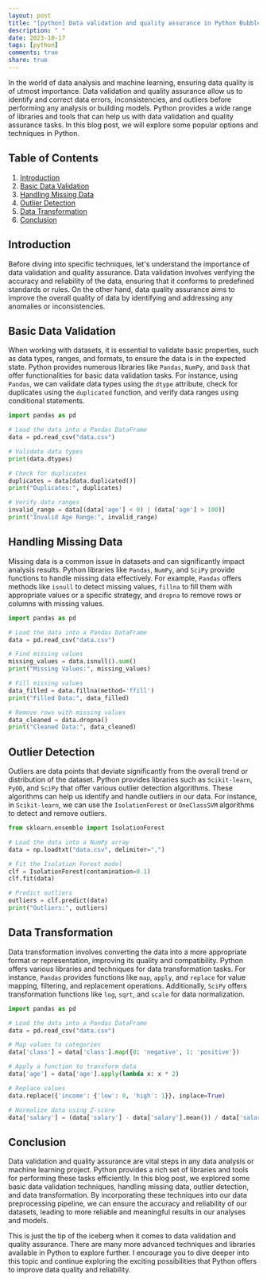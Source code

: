 ```yaml
---
layout: post
title: "[python] Data validation and quality assurance in Python Bubbles."
description: " "
date: 2023-10-17
tags: [python]
comments: true
share: true
---
```


In the world of data analysis and machine learning, ensuring data quality is of utmost importance. Data validation and quality assurance allow us to identify and correct data errors, inconsistencies, and outliers before performing any analysis or building models. Python provides a wide range of libraries and tools that can help us with data validation and quality assurance tasks. In this blog post, we will explore some popular options and techniques in Python.

## Table of Contents

1. [Introduction](#introduction)
2. [Basic Data Validation](#basic-data-validation)
3. [Handling Missing Data](#handling-missing-data)
4. [Outlier Detection](#outlier-detection)
5. [Data Transformation](#data-transformation)
6. [Conclusion](#conclusion)

## Introduction <a name="introduction"></a>

Before diving into specific techniques, let's understand the importance of data validation and quality assurance. Data validation involves verifying the accuracy and reliability of the data, ensuring that it conforms to predefined standards or rules. On the other hand, data quality assurance aims to improve the overall quality of data by identifying and addressing any anomalies or inconsistencies.

## Basic Data Validation <a name="basic-data-validation"></a>

When working with datasets, it is essential to validate basic properties, such as data types, ranges, and formats, to ensure the data is in the expected state. Python provides numerous libraries like `Pandas`, `NumPy`, and `Dask` that offer functionalities for basic data validation tasks. For instance, using `Pandas`, we can validate data types using the `dtype` attribute, check for duplicates using the `duplicated` function, and verify data ranges using conditional statements.

```python
import pandas as pd

# Load the data into a Pandas DataFrame
data = pd.read_csv("data.csv")

# Validate data types
print(data.dtypes)

# Check for duplicates
duplicates = data[data.duplicated()]
print("Duplicates:", duplicates)

# Verify data ranges
invalid_range = data[(data['age'] < 0) | (data['age'] > 100)]
print("Invalid Age Range:", invalid_range)
```

## Handling Missing Data <a name="handling-missing-data"></a>

Missing data is a common issue in datasets and can significantly impact analysis results. Python libraries like `Pandas`, `NumPy`, and `SciPy` provide functions to handle missing data effectively. For example, `Pandas` offers methods like `isnull` to detect missing values, `fillna` to fill them with appropriate values or a specific strategy, and `dropna` to remove rows or columns with missing values.

```python
import pandas as pd

# Load the data into a Pandas DataFrame
data = pd.read_csv("data.csv")

# Find missing values
missing_values = data.isnull().sum()
print("Missing Values:", missing_values)

# Fill missing values
data_filled = data.fillna(method='ffill')
print("Filled Data:", data_filled)

# Remove rows with missing values
data_cleaned = data.dropna()
print("Cleaned Data:", data_cleaned)
```

## Outlier Detection <a name="outlier-detection"></a>

Outliers are data points that deviate significantly from the overall trend or distribution of the dataset. Python provides libraries such as `Scikit-learn`, `PyOD`, and `SciPy` that offer various outlier detection algorithms. These algorithms can help us identify and handle outliers in our data. For instance, in `Scikit-learn`, we can use the `IsolationForest` or `OneClassSVM` algorithms to detect and remove outliers.

```python
from sklearn.ensemble import IsolationForest

# Load the data into a NumPy array
data = np.loadtxt("data.csv", delimiter=",")

# Fit the Isolation Forest model
clf = IsolationForest(contamination=0.1)
clf.fit(data)

# Predict outliers
outliers = clf.predict(data)
print("Outliers:", outliers)
```

## Data Transformation <a name="data-transformation"></a>

Data transformation involves converting the data into a more appropriate format or representation, improving its quality and compatibility. Python offers various libraries and techniques for data transformation tasks. For instance, `Pandas` provides functions like `map`, `apply`, and `replace` for value mapping, filtering, and replacement operations. Additionally, `SciPy` offers transformation functions like `log`, `sqrt`, and `scale` for data normalization.

```python
import pandas as pd

# Load the data into a Pandas DataFrame
data = pd.read_csv("data.csv")

# Map values to categories
data['class'] = data['class'].map({0: 'negative', 1: 'positive'})

# Apply a function to transform data
data['age'] = data['age'].apply(lambda x: x * 2)

# Replace values
data.replace({'income': {'low': 0, 'high': 1}}, inplace=True)

# Normalize data using Z-score
data['salary'] = (data['salary'] - data['salary'].mean()) / data['salary'].std()
```

## Conclusion <a name="conclusion"></a>

Data validation and quality assurance are vital steps in any data analysis or machine learning project. Python provides a rich set of libraries and tools for performing these tasks efficiently. In this blog post, we explored some basic data validation techniques, handling missing data, outlier detection, and data transformation. By incorporating these techniques into our data preprocessing pipeline, we can ensure the accuracy and reliability of our datasets, leading to more reliable and meaningful results in our analyses and models.

This is just the tip of the iceberg when it comes to data validation and quality assurance. There are many more advanced techniques and libraries available in Python to explore further. I encourage you to dive deeper into this topic and continue exploring the exciting possibilities that Python offers to improve data quality and reliability.
